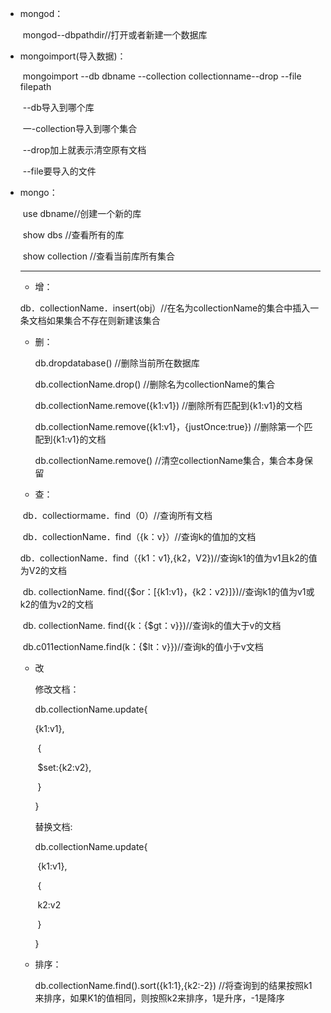 + mongod：

  ​	mongod--dbpathdir//打开或者新建一个数据库

+ mongoimport(导入数据)：

  ​	mongoimport  --db  dbname  --collection  collectionname--drop  --file  filepath

  ​	--db导入到哪个库

  ​	一-collection导入到哪个集合

  ​	--drop加上就表示清空原有文档

  ​	--file要导入的文件

+ mongo：

  ​	use dbname//创建一个新的库

  ​	show dbs      //查看所有的库

  ​	show collection //查看当前库所有集合  

  ----------

  + 增：

  ​	db．collectionName．insert(obj）//在名为collectionName的集合中插入一条文档如果集合不存在则新建该集合	

  + 删：

     db.dropdatabase()       //删除当前所在数据库

    db.collectionName.drop() //删除名为collectionName的集合

    db.collectionName.remove({k1:v1}) //删除所有匹配到{k1:v1}的文档

    db.collectionName.remove({k1:v1}，{justOnce:true}) //删除第一个匹配到{k1:v1}的文档

    db.collectionName.remove() //清空collectionName集合，集合本身保留

    

  + 查：

  ​	db．collectiormame．find（0）//查询所有文档

  ​	db．collectionName．find（{k：v}）//查询k的值加的文档

  ​	db．collectionName．find（{k1：v1},{k2，V2})//查询k1的值为v1且k2的值为V2的文档

  ​	db.	collectionName.	find({$or：[{k1:v1}，{k2：v2}]})//查询k1的值为v1或k2的值为v2的文档

  ​	db.	collectionName.	find({k：{$gt：v}})//查询k的值大于v的文档

  ​	db.c011ectionName.find(k：{$lt：v}})//查询k的值小于v文档

  + 改

    修改文档：

    db.collectionName.update{

    {k1:v1},

    ​      {

    ​	$set:{k2:v2},

    ​       }

    }

    替换文档:

    db.collectionName.update{

    ​	{k1:v1},

    ​	{

    ​		k2:v2

    ​	}

    }

  + 排序：

    db.collectionName.find().sort({k1:1},{k2:-2}) //将查询到的结果按照k1来排序，如果K1的值相同，则按照k2来排序，1是升序，-1是降序

  